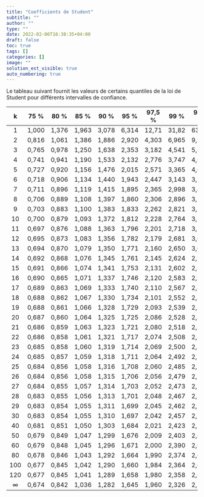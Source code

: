 ```yaml
---
title: "Coefficients de Student"
subtitle: ""
author: ""
type: ""
date: 2022-02-06T16:38:35+04:00
draft: false
toc: true
tags: []
categories: []
image: ""
solution_est_visible: true
auto_numbering: true
---
```

Le tableau suivant fournit les valeurs de certains quantiles de la loi de Student pour différents intervalles de confiance.

| k   | 75 %  | 80 %  | 85 %  | 90 %  | 95 %  | 97,5 % | 99 %  | 99,5 % | 99,75 % | 99,9 % | 99,95 % |
| :--: | :----: | :----: | :----: | :----: | :----: | :-----: | :----: | :-----: | :------: | :-----: | :------ |
| 1   | 1,000 | 1,376 | 1,963 | 3,078 | 6,314 | 12,71  | 31,82 | 63,66  | 127,3   | 318,3  | 636,6   |
| 2   | 0,816 | 1,061 | 1,386 | 1,886 | 2,920 | 4,303  | 6,965 | 9,925  | 14,09   | 22,33  | 31,60   |
| 3   | 0,765 | 0,978 | 1,250 | 1,638 | 2,353 | 3,182  | 4,541 | 5,841  | 7,453   | 10,21  | 12,92   |
| 4   | 0,741 | 0,941 | 1,190 | 1,533 | 2,132 | 2,776  | 3,747 | 4,604  | 5,598   | 7,173  | 8,610   |
| 5   | 0,727 | 0,920 | 1,156 | 1,476 | 2,015 | 2,571  | 3,365 | 4,032  | 4,773   | 5,893  | 6,869   |
| 6   | 0,718 | 0,906 | 1,134 | 1,440 | 1,943 | 2,447  | 3,143 | 3,707  | 4,317   | 5,208  | 5,959   |
| 7   | 0,711 | 0,896 | 1,119 | 1,415 | 1,895 | 2,365  | 2,998 | 3,499  | 4,029   | 4,785  | 5,408   |
| 8   | 0,706 | 0,889 | 1,108 | 1,397 | 1,860 | 2,306  | 2,896 | 3,355  | 3,833   | 4,501  | 5,041   |
| 9   | 0,703 | 0,883 | 1,100 | 1,383 | 1,833 | 2,262  | 2,821 | 3,250  | 3,690   | 4,297  | 4,781   |
| 10  | 0,700 | 0,879 | 1,093 | 1,372 | 1,812 | 2,228  | 2,764 | 3,169  | 3,581   | 4,144  | 4,587   |
| 11  | 0,697 | 0,876 | 1,088 | 1,363 | 1,796 | 2,201  | 2,718 | 3,106  | 3,497   | 4,025  | 4,437   |
| 12  | 0,695 | 0,873 | 1,083 | 1,356 | 1,782 | 2,179  | 2,681 | 3,055  | 3,428   | 3,930  | 4,318   |
| 13  | 0,694 | 0,870 | 1,079 | 1,350 | 1,771 | 2,160  | 2,650 | 3,012  | 3,372   | 3,852  | 4,221   |
| 14  | 0,692 | 0,868 | 1,076 | 1,345 | 1,761 | 2,145  | 2,624 | 2,977  | 3,326   | 3,787  | 4,140   |
| 15  | 0,691 | 0,866 | 1,074 | 1,341 | 1,753 | 2,131  | 2,602 | 2,947  | 3,286   | 3,733  | 4,073   |
| 16  | 0,690 | 0,865 | 1,071 | 1,337 | 1,746 | 2,120  | 2,583 | 2,921  | 3,252   | 3,686  | 4,015   |
| 17  | 0,689 | 0,863 | 1,069 | 1,333 | 1,740 | 2,110  | 2,567 | 2,898  | 3,222   | 3,646  | 3,965   |
| 18  | 0,688 | 0,862 | 1,067 | 1,330 | 1,734 | 2,101  | 2,552 | 2,878  | 3,197   | 3,610  | 3,922   |
| 19  | 0,688 | 0,861 | 1,066 | 1,328 | 1,729 | 2,093  | 2,539 | 2,861  | 3,174   | 3,579  | 3,883   |
| 20  | 0,687 | 0,860 | 1,064 | 1,325 | 1,725 | 2,086  | 2,528 | 2,845  | 3,153   | 3,552  | 3,850   |
| 21  | 0,686 | 0,859 | 1,063 | 1,323 | 1,721 | 2,080  | 2,518 | 2,831  | 3,135   | 3,527  | 3,819   |
| 22  | 0,686 | 0,858 | 1,061 | 1,321 | 1,717 | 2,074  | 2,508 | 2,819  | 3,119   | 3,505  | 3,792   |
| 23  | 0,685 | 0,858 | 1,060 | 1,319 | 1,714 | 2,069  | 2,500 | 2,807  | 3,104   | 3,485  | 3,767   |
| 24  | 0,685 | 0,857 | 1,059 | 1,318 | 1,711 | 2,064  | 2,492 | 2,797  | 3,091   | 3,467  | 3,745   |
| 25  | 0,684 | 0,856 | 1,058 | 1,316 | 1,708 | 2,060  | 2,485 | 2,787  | 3,078   | 3,450  | 3,725   |
| 26  | 0,684 | 0,856 | 1,058 | 1,315 | 1,706 | 2,056  | 2,479 | 2,779  | 3,067   | 3,435  | 3,707   |
| 27  | 0,684 | 0,855 | 1,057 | 1,314 | 1,703 | 2,052  | 2,473 | 2,771  | 3,057   | 3,421  | 3,690   |
| 28  | 0,683 | 0,855 | 1,056 | 1,313 | 1,701 | 2,048  | 2,467 | 2,763  | 3,047   | 3,408  | 3,674   |
| 29  | 0,683 | 0,854 | 1,055 | 1,311 | 1,699 | 2,045  | 2,462 | 2,756  | 3,038   | 3,396  | 3,659   |
| 30  | 0,683 | 0,854 | 1,055 | 1,310 | 1,697 | 2,042  | 2,457 | 2,750  | 3,030   | 3,385  | 3,646   |
| 40  | 0,681 | 0,851 | 1,050 | 1,303 | 1,684 | 2,021  | 2,423 | 2,704  | 2,971   | 3,307  | 3,551   |
| 50  | 0,679 | 0,849 | 1,047 | 1,299 | 1,676 | 2,009  | 2,403 | 2,678  | 2,937   | 3,261  | 3,496   |
| 60  | 0,679 | 0,848 | 1,045 | 1,296 | 1,671 | 2,000  | 2,390 | 2,660  | 2,915   | 3,232  | 3,460   |
| 80  | 0,678 | 0,846 | 1,043 | 1,292 | 1,664 | 1,990  | 2,374 | 2,639  | 2,887   | 3,195  | 3,416   |
| 100 | 0,677 | 0,845 | 1,042 | 1,290 | 1,660 | 1,984  | 2,364 | 2,626  | 2,871   | 3,174  | 3,390   |
| 120 | 0,677 | 0,845 | 1,041 | 1,289 | 1,658 | 1,980  | 2,358 | 2,617  | 2,860   | 3,160  | 3,373   |
| ∞   | 0,674 | 0,842 | 1,036 | 1,282 | 1,645 | 1,960  | 2,326 | 2,576  | 2,807   | 3,090  | 3,291   |


